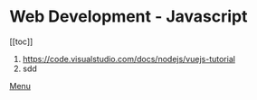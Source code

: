# Web Development - Javascript

[[toc]]

1. <https://code.visualstudio.com/docs/nodejs/vuejs-tutorial>
1. sdd

[Menu](/menu/)
